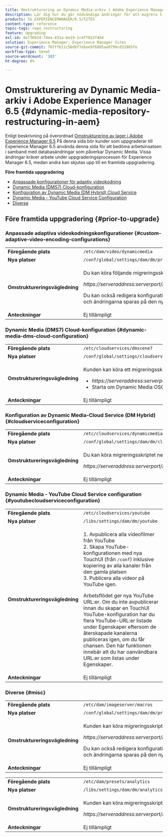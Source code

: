 ```yaml
---
title: Omstrukturering av Dynamic Media-arkiv i Adobe Experience Manager 6.5
description: Lär dig hur du gör nödvändiga ändringar för att migrera till den nya databasstrukturen i Experience Manager 6.5 för Dynamic Media.
products: SG_EXPERIENCEMANAGER/6.5/SITES
content-type: reference
topic-tags: repo_restructuring
feature: Upgrading
exl-id: 4e736924-74ea-431a-be19-1c4ff022f464
solution: Experience Manager, Experience Manager Sites
source-git-commit: 76fffb11c56dbf7ebee9f6805ae0799cd32985fe
workflow-type: tm+mt
source-wordcount: '383'
ht-degree: 0%

---
```


# Omstrukturering av Dynamic Media-arkiv i Adobe Experience Manager 6.5 {#dynamic-media-repository-restructuring-in-aem}

Enligt beskrivning på överordnad [Omstrukturering av lager i Adobe Experience Manager 6.5](/help/sites-deploying/repository-restructuring.md) På denna sida bör kunder som uppgraderar till Experience Manager 6.5 använda denna sida för att bedöma arbetsinsatsen i samband med databasändringar som påverkar Dynamic Media. Vissa ändringar kräver arbete under uppgraderingsprocessen för Experience Manager 6.5, medan andra kan skjutas upp till en framtida uppgradering.

**Före framtida uppgradering**

* [Anpassade konfigurationer för adaptiv videokodning](/help/sites-deploying/dynamicmedia-repository-restructuring-in-aem-6-5.md#custom-adaptive-video-encoding-configurations)
* [Dynamic Media (DMS7) Cloud-konfiguration](/help/sites-deploying/dynamicmedia-repository-restructuring-in-aem-6-5.md#dynamic-media-dms-cloud-configuration)
* [Konfiguration av Dynamic Media (DM Hybrid) Cloud Service](/help/sites-deploying/dynamicmedia-repository-restructuring-in-aem-6-5.md#cloudserviceconfiguration)
* [Dynamic Media - YouTube Cloud Service Configuration](/help/sites-deploying/dynamicmedia-repository-restructuring-in-aem-6-5.md#youtubecloudserviceconfiguration)
* [Diverse](/help/sites-deploying/dynamicmedia-repository-restructuring-in-aem-6-5.md#misc)

## Före framtida uppgradering {#prior-to-upgrade}

### Anpassade adaptiva videokodningskonfigurationer  {#custom-adaptive-video-encoding-configurations}

<table>
 <tbody>
  <tr>
   <td><strong>Föregående plats</strong></td>
   <td><code>/etc/dam/video/dynamicmedia</code></td>
  </tr>
  <tr>
   <td><strong>Nya platser</strong></td>
   <td><code>/conf/global/settings/dam/dm/presets/video/jcr:content</code></td>
  </tr>
  <tr>
   <td><strong>Omstruktureringsvägledning</strong></td>
   <td><p>Du kan köra följande migreringsskript för att migrera till den nya platsen:</p> <p><em>https://serveraddress:serverport/libs/settings/dam/dm/presets.migratedmcontent.json</em></p> <p>Du kan också redigera konfigurationen i användargränssnittet för Experience Manager och ändringarna sparas på den nya platsen.</p> </td>
  </tr>
  <tr>
   <td><strong>Anteckningar</strong></td>
   <td>Ej tillämpligt<br /> </td>
  </tr>
 </tbody>
</table>

### Dynamic Media (DMS7) Cloud-konfiguration {#dynamic-media-dms-cloud-configuration}

<table>
 <tbody>
  <tr>
   <td><strong>Föregående plats</strong></td>
   <td><code>/etc/cloudservices/dmscene7</code></td>
  </tr>
  <tr>
   <td><strong>Nya platser</strong></td>
   <td><code>/conf/global/settings/cloudservices/dmscene7</code></td>
  </tr>
  <tr>
   <td><strong>Omstruktureringsvägledning</strong></td>
   <td><p>Kunden kan köra ett migreringsskript på följande plats:<br /> </p>
    <ul>
     <li><em>https://serveraddress:serverport/libs/settings/dam/dm/presets.migratedmcontent.json</em></li>
     <li>Starta om Dynamic Media OSGi-paketet.</li>
    </ul> </td>
  </tr>
  <tr>
   <td><strong>Anteckningar</strong></td>
   <td>Ej tillämpligt</td>
  </tr>
 </tbody>
</table>

### Konfiguration av Dynamic Media-Cloud Service (DM Hybrid) {#cloudserviceconfiguration}

<table>
 <tbody>
  <tr>
   <td><strong>Föregående plats</strong></td>
   <td><code>/etc/cloudservices/dynamicmediaservices</code></td>
  </tr>
  <tr>
   <td><strong>Nya platser</strong></td>
   <td><code>/conf/global/settings/dam/dm/cloudservices/dynamicmediaservices</code></td>
  </tr>
  <tr>
   <td><strong>Omstruktureringsvägledning</strong></td>
   <td><p>Du kan köra migreringsskriptet nedan för att anpassa dig till den senaste modellen:</p> <p><em>https://serveraddress:serverport/libs/settings/dam/dm/presets.migratedmcontent.jso</em></p> </td>
  </tr>
  <tr>
   <td><strong>Anteckningar</strong></td>
   <td>Ej tillämpligt<br /> </td>
  </tr>
 </tbody>
</table>

### Dynamic Media - YouTube Cloud Service configuration  {#youtubecloudserviceconfiguration}

<table>
 <tbody>
  <tr>
   <td><strong>Föregående plats</strong></td>
   <td><code>/etc/cloudservices/youtube</code></td>
  </tr>
  <tr>
   <td><strong>Nya platser</strong></td>
   <td><code>/libs/settings/dam/dm/youtube</code></td>
  </tr>
  <tr>
   <td><strong>Omstruktureringsvägledning</strong></td>
   <td><p>1. Avpublicera alla videofilmer från YouTube<br /> 2. Skapa YouTube-konfigurationen med nya TouchUI (från <code>/conf</code>) inklusive kopiering av alla kanaler från den gamla platsen<br /> 3. Publicera alla videor på YouTube igen.</p> <p>Arbetsflödet ger nya YouTube URL:er. Om du inte avpublicerar innan du skapar en TouchUI YouTube-konfiguration har du flera YouTube-URL:er listade under Egenskaper eftersom de återskapade kanalerna publiceras igen, om du får chansen. Den här funktionen innebär att du har oanvändbara URL:er som listas under Egenskaper.</p> </td>
  </tr>
  <tr>
   <td><strong>Anteckningar</strong></td>
   <td>Ej tillämpligt<br /> </td>
  </tr>
 </tbody>
</table>

### Diverse {#misc}

<table>
 <tbody>
  <tr>
   <td><strong>Föregående plats</strong></td>
   <td><code>/etc/dam/imageserver/macros</code></td>
  </tr>
  <tr>
   <td><strong>Nya platser</strong></td>
   <td><code>/conf/global/settings/dam/dm/presets/macro</code></td>
  </tr>
  <tr>
   <td><strong>Omstruktureringsvägledning</strong></td>
   <td><p>Kunden kan köra migreringsskriptet nedan.</p> <p><em>https://serveraddress:serverport/libs/settings/dam/dm/presets.migratedmcontent.json</em></p> <p>Du kan också redigera konfigurationen i användargränssnittet för Experience Manager och ändringarna sparas på den nya platsen.</p> </td>
  </tr>
  <tr>
   <td><strong>Anteckningar</strong></td>
   <td>Ej tillämpligt</td>
  </tr>
 </tbody>
</table>

<table>
 <tbody>
  <tr>
   <td><strong>Föregående plats</strong></td>
   <td><code>/etc/dam/presets/analytics</code></td>
  </tr>
  <tr>
   <td><strong>Nya platser</strong></td>
   <td><code>/libs/settings/dam/dm/analytics</code></td>
  </tr>
  <tr>
   <td><strong>Omstruktureringsvägledning</strong></td>
   <td><p>Kunden kan köra migreringsskriptet nedan.</p> <p><em>https://serveraddress:serverport/libs/settings/dam/dm/presets.migratedmcontent.json</em></p> </td>
  </tr>
  <tr>
   <td><strong>Anteckningar</strong></td>
   <td>Ej tillämpligt</td>
  </tr>
 </tbody>
</table>
